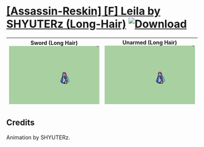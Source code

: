 # [\[Assassin-Reskin\] \[F\] Leila by SHYUTERz \(Long-Hair\)](./) [![Download](https://img.shields.io/badge/Download--red?style=social&logo=github)](https://minhaskamal.github.io/DownGit/#/home?url=https://github.com/Klokinator/FE-Repo/tree/main/Battle%20Animations%2FInfantry%20-%20(Swd)%20Thieves%2C%20Rogues%2C%20Assassins%2F%5BAssassin-Reskin%5D%20%5BF%5D%20Leila%20by%20SHYUTERz%20(Long-Hair))

| <b>Sword (Long Hair)</b><br/><img alt="Sword animation" src="./1.%20Sword%20(Long%20Hair)/Sword.gif"/> | <b>Unarmed (Long Hair)</b><br/><img alt="Unarmed animation" src="./8.%20Unarmed%20(Long%20Hair)/Unarmed.gif"/> |
| :---: | :---: |

## Credits

Animation by SHYUTERz.

